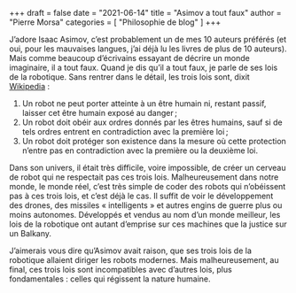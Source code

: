 +++
draft       = false
date        = "2021-06-14"
title       = "Asimov a tout faux"
author      = "Pierre Morsa"
categories  = [ "Philosophie de blog" ]
+++

J’adore Isaac Asimov, c’est probablement un de mes 10 auteurs préférés (et oui, pour les mauvaises langues, j’ai déjà lu les livres de plus de 10 auteurs). Mais comme beaucoup d’écrivains essayant de décrire un monde imaginaire, il a tout faux. Quand je dis qu’il a tout faux, je parle de ses lois de la robotique. Sans rentrer dans le détail, les trois lois sont, dixit [Wikipedia](https://fr.wikipedia.org/wiki/Trois_lois_de_la_robotique) :

1. Un robot ne peut porter atteinte à un être humain ni, restant passif, laisser cet être humain exposé au danger ;
2. Un robot doit obéir aux ordres donnés par les êtres humains, sauf si de tels ordres entrent en contradiction avec la première loi ;
3. Un robot doit protéger son existence dans la mesure où cette protection n’entre pas en contradiction avec la première ou la deuxième loi.

Dans son univers, il était très difficile, voire impossible, de créer un cerveau de robot qui ne respectait pas ces trois lois. Malheureusement dans notre monde, le monde réel, c’est très simple de coder des robots qui n’obéissent pas à ces trois lois, et c’est déjà le cas. Il suffit de voir le développement des drones, des missiles « intelligents » et autres engins de guerre plus ou moins autonomes. Développés et vendus au nom d’un monde meilleur, les lois de la robotique ont autant d’emprise sur ces machines que la justice sur un Balkany.

J’aimerais vous dire qu’Asimov avait raison, que ses trois lois de la robotique allaient diriger les robots modernes. Mais malheureusement, au final, ces trois lois sont incompatibles avec d’autres lois, plus fondamentales : celles qui régissent la nature humaine.
